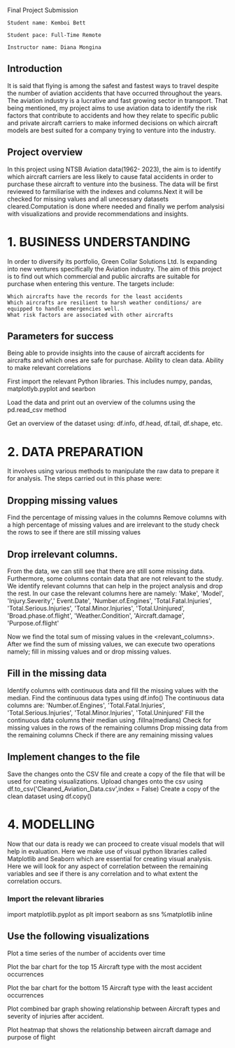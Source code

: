 Final Project Submission

    Student name: Kemboi Bett

    Student pace: Full-Time Remote

    Instructor name: Diana Mongina

## Introduction

It is said that flying is among the safest and fastest ways to travel despite the number of aviation accidents that have occurred throughout the years. The aviation industry is a lucrative and fast growing sector in transport. That being mentioned, my project aims to use aviation data to identify the risk factors that contribute to accidents and how they relate to specific public and private aircraft carriers to make informed decisions on which aircraft models are best suited for a company trying to venture into the industry.

## Project overview

In this project using NTSB Aviation data(1962- 2023), the aim is to identify which aircraft carriers are less likely to cause fatal accidents in order to purchase these aircraft to venture into the business. The data will be first reviewed to farmiliarise with the indexes and columns.Next it will be checked for missing values and all unecessary datasets cleared.Computation is done where needed and finally we perfom analysisi with visualizations and provide recommendations and insights.


# 1. BUSINESS UNDERSTANDING
   
In order to diversify its portfolio, Green Collar Solutions Ltd. Is expanding into new ventures specifically the Aviation industry. The aim of this project is to find out which commercial and public aircrafts are suitable for purchase when entering this venture. The targets include:

    Which aircrafts have the records for the least accidents
    Which aircrafts are resilient to harsh weather conditions/ are equipped to handle emergencies well.
    What risk factors are associated with other aircrafts

   ## Parameters for success
   
Being able to provide insights into the cause of aircraft accidents for aircrafts and which ones are safe for purchase. Ability to clean data. Ability to make relevant correlations

First import the relevant Python libraries. This includes numpy, pandas, matplotlyb.pyplot and searbon

Load the data and print out an overview of the columns using the  pd.read_csv method

Get an overview of the dataset using: df.info, df.head, df.tail, df.shape, etc.

# 2. DATA PREPARATION

It involves using various methods to manipulate the raw data to prepare it for analysis. The steps carried out in this phase were:

## Dropping missing values

Find the percentage of missing values in the columns
Remove columns with a high percentage of missing values and are irrelevant to the study
check the rows to see if there are still missing values

## Drop irrelevant columns.

From the data, we can still see that there are still some missing data. Furthermore, some columns contain data that are not relevant to the study. We identify relevant columns that can help in the project analysis and drop the rest.
In our case the relevant columns here are namely: 'Make', 'Model', 'Injury.Severity',' Event.Date', 'Number.of.Engines', 'Total.Fatal.Injuries', 'Total.Serious.Injuries', 'Total.Minor.Injuries', 'Total.Uninjured', 'Broad.phase.of.flight', 'Weather.Condition', 'Aircraft.damage', 'Purpose.of.flight'

Now we find the total sum of missing values in the <relevant_columns>. After we find the sum of missing values, we can execute two operations namely; fill in missing values and or drop missing values.

## Fill in the missing data

Identify columns with continuous data and fill the missing values with the median. Find the continuous data types using
df.info()
The continuous data columns are: 'Number.of.Engines', 'Total.Fatal.Injuries', 'Total.Serious.Injuries', 'Total.Minor.Injuries', 'Total.Uninjured'
Fill the continuous data columns  their median using .fillna(medians)
Check for missing values in the rows of the remaining columns
Drop missing data from the remaining columns
Check if there are any remaining missing values

## Implement changes to the file

Save the changes onto the CSV file and create a copy of the file that will be used for creating visualizations.
Upload changes onto the csv using df.to_csv('Cleaned_Aviation_Data.csv',index = False) 
Create a copy of the clean dataset using df.copy()

# 4. MODELLING

Now that our data is ready we can proceed to create visual models that will help in evaluation. Here we make use of visual python libraries called Matplotlib and Seaborn which are essential for creating visual analysis. Here we will look for any aspect of correlation between the remaining variables and see if there is any correlation and to what extent the correlation occurs.

### Import the relevant libraries
import matplotlib.pyplot as plt
import seaborn as sns
%matplotlib inline
## Use the following visualizations

Plot a time series of the number of accidents over time 

Plot the bar chart for the top 15 Aircraft type with the most accident occurrences

Plot the bar chart for the bottom 15 Aircraft type with the least accident occurrences

Plot combined bar graph showing relationship between Aircraft types and severity of injuries after accident.

Plot heatmap that shows the relationship between aircraft damage and purpose of flight










